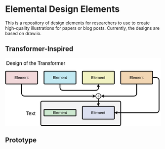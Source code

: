 # Elemental Design Elements
This is a repository of design elements for researchers to use to create high-quality illustrations for papers or blog posts. Currently, the designs are based on draw.io.

## Transformer-Inspired

[<img alt="Transformer-inspired design" src="https://raw.githubusercontent.com/mkturkcan/elemental-design-elements/3f6d9f740ffc76e4670a72679b292f4e8ded6718/renders/transformer_design.drawio.svg" />](https://github.com/mkturkcan/elemental-design-elements/blob/main/designs/transformer_design.drawio)

## Prototype
